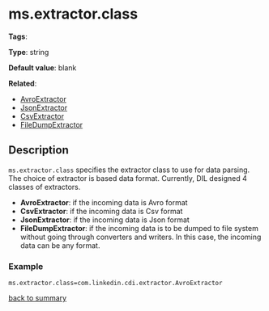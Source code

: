 # ms.extractor.class

**Tags**: 

**Type**: string

**Default value**: blank

**Related**:
- [AvroExtractor](https://github.com/linkedin/data-integration-library/blob/master/docs/components/AvroExtractor.md)
- [JsonExtractor](https://github.com/linkedin/data-integration-library/blob/master/docs/components/JsonExtractor.md)
- [CsvExtractor](https://github.com/linkedin/data-integration-library/blob/master/docs/components/CsvExtractor.md)
- [FileDumpExtractor](https://github.com/linkedin/data-integration-library/blob/master/docs/components/FileDumpExtractor.md)

## Description

`ms.extractor.class` specifies the extractor class to use for data parsing. 
The choice of extractor is based data format. Currently, DIL designed 4 
classes of extractors.

- **AvroExtractor**: if the incoming data is Avro format
- **CsvExtractor**: if the incoming data is Csv format 
- **JsonExtractor**: if the incoming data is Json format
- **FileDumpExtractor**: if the incoming data is to be dumped to file system without
going through converters and writers. In this case, the incoming data can be any format.

### Example

`ms.extractor.class=com.linkedin.cdi.extractor.AvroExtractor`

[back to summary](https://github.com/linkedin/data-integration-library/blob/master/docs/parameters/summary.md#msextractorclass)
